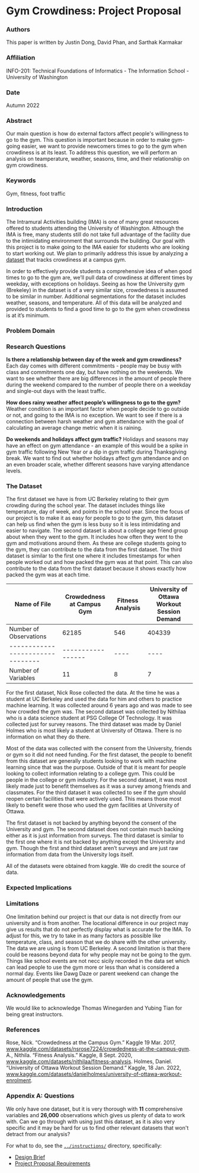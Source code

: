 # Gym Crowdiness: Project Proposal

### Authors
This paper is written by Justin Dong, David Phan, and Sarthak Karmakar

### Affiliation
INFO-201: Technical Foundations of Informatics - The Information School - University of Washington

### Date
Autumn 2022

### Abstract
Our main question is how do external factors affect people's willingness to go to the gym. This question is important because in order to make gym-going easier, we want to provide newcomers times to go to the gym when crowdiness is at its least. To address this question, we will perform an analysis on teamperature, weather, seasons, time, and their relationship on gym crowdiness. 

### Keywords
Gym, fitness, foot traffic 

### Introduction
The Intramural Activities building (IMA)  is one of many great resources offered to students attending the University of Washington. Although the IMA is free, many students still do not take full advantage of the facility due to the intimidating environment that surrounds the building. Our goal with this project is to make going to the IMA easier for students who are looking to start working out. We plan to primarily address this issue by analyzing a [dataset](https://www.kaggle.com/datasets/nsrose7224/crowdedness-at-the-campus-gym?datasetId=527) that tracks crowdiness at a campus gym. 

In order to effectively provide students a comprehensive idea of when good times to go to the gym are, we’ll pull data of crowdiness at different times by weekday, with exceptions on holidays. Seeing as how the University gym (Brekeley) in the dataset is of a very similar size, crowdedness is assumed to be similar in number. Additional segmentations for the dataset includes weather, seasons, and temperature. All of this data will be analyzed and provided to students to find a good time to go to the gym when crowdiness is at it’s minimum. 

### Problem Domain

### Research Questions
**Is there a relationship between day of the week and gym crowdiness?**
Each day comes with different commitments - people may be busy with class and commitments one day, but have nothing on the weekends. We want to see whether there are big differences in the amount of people there during the weekend compared to the number of people there on a weekday and single-out days with the least traffic.

**How does rainy weather affect people’s willingness to go to the gym?**
Weather condition is an important factor when people decide to go outside or not, and going to the IMA is no exception. We want to see if there is a connection between harsh weather and gym attendance with the goal of calculating an average change metric when it is raining. 

**Do weekends and holidays affect gym traffic?**
Holidays and seasons may have an effect on gym attendance - an example of this would be a spike in gym traffic following New Year or a dip in gym traffic during Thanksgiving break. We want to find out whether holidays affect gym attendance and on an even broader scale, whether different seasons have varying attendance levels. 

### The Dataset
The first dataset we have is from UC Berkeley relating to their gym crowding during the school year. The dataset includes things like temperature, day of week, and points in the school year. Since the focus of our project is to make it as easy for people to go to the gym, this dataset can help us find when the gym is less busy so it is less intimidating and easier to navigate. The second dataset is about a college age friend group about when they went to the gym. It includes how often they went to the gym and motivations around them. As these are college students going to the gym, they can contribute to the data from the first dataset. The third dataset is similar to the first one where it includes timestamps for when people worked out and how packed the gym was at that point. This can also contribute to the data from the first dataset because it shows exactly how packed the gym was at each time. 

| Name of File  | Crowdedness at Campus Gym | Fitness Analysis | University of Ottawa Workout Session Demand |
| --------------------------------| --------|---------|------|
| Number of Observations | 62185 | 546 | 404339 |
| --------------------------------| -----------------|----|----|
| Number of Variables| 11  | 8 | 7 |

For the first dataset, Nick Rose collected the data. At the time he was a student at UC Berkeley and used the data for him and others to practice machine learning. It was collected around 6 years ago and was made to see how crowded the gym was. The second dataset was collected by Nithilaa who is a data science student at PSG College Of Technology. It was collected just for survey reasons. The third dataset was made by Daniel Holmes who is most likely a student at University of Ottawa. There is no information on what they do there.

Most of the data was collected with the consent from the University, friends or gym so it did not need funding. For the first dataset, the people to benefit from this dataset are generally students looking to work with machine learning since that was the purpose. Outside of that it is meant for people looking to collect information relating to a college gym. This could be people in the college or gym industry. For the second dataset, it was most likely made just to benefit themselves as it was a survey among friends and classmates. For the third dataset it was collected to see if the gym should reopen certain facilities that were actively used. This means those most likely to benefit were those who used the gym facilities at University of Ottawa. 

The first dataset is not backed by anything beyond the consent of the University and gym. The second dataset does not contain much backing either as it is just information from surveys. The third dataset is similar to the first one where it is not backed by anything except the University and gym. Though the first and third dataset aren’t surveys and are just raw information from data from the University logs itself. 

All of the datasets were obtained from kaggle. We do credit the source of data. 


### Expected Implications

### Limitations 

One limitation behind our project is that our data is not directly from our university and is from another. The locational difference in our project may give us results that do not perfectly display what is accurate for the IMA. To adjust for this, we try to take in as many factors as possible like temperature, class, and season that we do share with the other university. The data we are using is from UC Berkeley.
A second limitation is that there could be reasons beyond data for why people may not be going to the gym. Things like school events are not necc sicily recorded in the data set which can lead people to use the gym more or less than what is considered a normal day. Events like Dawg Daze or parent weekend can change the amount of people that use the gym.

### Acknowledgements
We would like to acknowledge Thomas Winegarden and Yubing Tian for being great instructors. 

### References
Rose, Nick. “Crowdedness at the Campus Gym.” Kaggle 19 Mar. 2017, www.kaggle.com/datasets/nsrose7224/crowdedness-at-the-campus-gym.
A., Nithila. “Fitness Analysis.” Kaggle, 8 Sept. 2020, www.kaggle.com/datasets/nithilaa/fitness-analysis.
Holmes, Daniel. “University of Ottawa Workout Session Demand.” Kaggle, 18 Jan. 2022, www.kaggle.com/datasets/danielholmes/university-of-ottawa-workout-enrolment.

### Appendix A: Questions
We only have one dataset, but it is very thorough with **11** comprehensive variables and **26,000** observations which gives us plenty of data to work with. Can we go through with using just this dataset, as it is also very specific and it may be hard for us to find other relevant datasets that won't detract from our analysis? 

For what to do, see the [`../instructions/`](../instructions/) directory, specifically: 

* [Design Brief](../instructions/project-design-brief.pdf)
* [Project Proposal Requirements](../instructions/p01-proposal-requirements.md)
